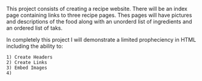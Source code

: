 This project consists of creating a recipe website. There will be an index page containing links to three recipe pages. Thes pages will have pictures and descriptions of the food along with an unorderd list of ingredients and an ordered list of taks.

In completely this project I will demonstrate a limited propheciency in HTML including the ability to: 

    1) Create Headers
    2) Create Links
    3) Embed Images
    4) 

